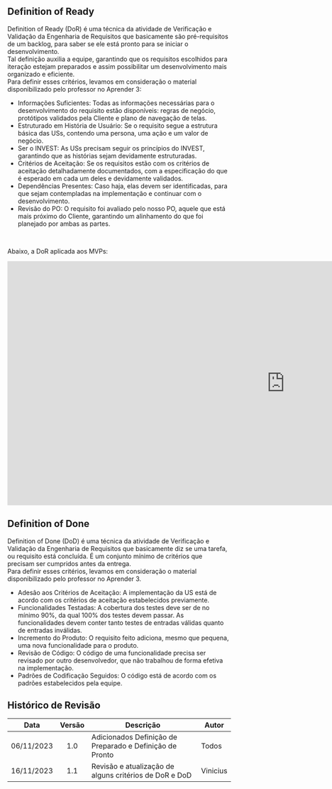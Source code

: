 ## Definition of Ready

Definition of Ready (DoR) é uma técnica da atividade de Verificação e Validação da Engenharia de Requisitos que basicamente são pré-requisitos de um backlog, para saber se ele está pronto para se iniciar o desenvolvimento. </br>
Tal definição auxilia a equipe, garantindo que os requisitos escolhidos para iteração estejam preparados e assim possibilitar um desenvolvimento mais organizado e eficiente. </br>
Para definir esses critérios, levamos em consideração o material disponibilizado pelo professor no Aprender 3:

<ul>
    <li> Informações Suficientes: Todas as informações necessárias para o desenvolvimento do requisito estão disponíveis: regras de negócio, protótipos validados pela Cliente e plano de navegação de telas. </li>
    <li> Estruturado em História de Usuário: Se o requisito segue a estrutura básica das USs, contendo uma persona, uma ação e um valor de negócio. </li>
    <li> Ser o INVEST: As USs precisam seguir os princípios do INVEST, garantindo que as histórias sejam devidamente estruturadas. </li>
    <li> Critérios de Aceitação: Se os requisitos estão com os critérios de aceitação detalhadamente documentados, com a especificação do que é esperado em cada um deles e devidamente validados. </li>
    <li> Dependências Presentes: Caso haja, elas devem ser identificadas, para que sejam contempladas na implementação e continuar com o desenvolvimento. </li>
    <li> Revisão do PO: O requisito foi avaliado pelo nosso PO, aquele que está mais próximo do Cliente, garantindo um alinhamento do que foi planejado por ambas as partes. </li>
</ul> </br>

Abaixo, a DoR aplicada aos MVPs:
<iframe width="1250px" height="550px" frameborder="0" src="https://docs.google.com/spreadsheets/d/1sqQmcppDq94Eyjplj4noZ8HXu6ENYhJsOlKnt8kdDMc/edit?usp=sharing"></iframe>

## Definition of Done

Definition of Done (DoD) é uma técnica da atividade de Verificação e Validação da Engenharia de Requisitos que basicamente diz se uma tarefa, ou requisito está concluída. É um conjunto mínimo de critérios que precisam ser cumpridos antes da entrega. </br>
Para definir esses critérios, levamos em consideração o material disponibilizado pelo professor no Aprender 3.

<ul>
    <li> Adesão aos Critérios de Aceitação: A implementação da US está de acordo com os critérios de aceitação estabelecidos previamente. </li>
    <li> Funcionalidades Testadas: A cobertura dos testes deve ser de no mínimo 90%, da qual 100% dos testes devem passar. As funcionalidades devem conter tanto testes de entradas válidas quanto de entradas inválidas. </li>
    <li> Incremento do Produto: O requisito feito adiciona, mesmo que pequena, uma nova funcionalidade para o produto. </li>
    <li> Revisão de Código: O código de uma funcionalidade precisa ser revisado por outro desenvolvedor, que não trabalhou de forma efetiva na implementação. </li>
    <li> Padrões de Codificação Seguidos: O código está de acordo com os padrões estabelecidos pela equipe. </li>
</ul>

<!-- TODO: adicionar iframe do DoD aplicado ao MVP após sua conclusão -->

## Histórico de Revisão

|    Data    | Versão | Descrição                                                                          | Autor                      |
| :--------: | :----: | ---------------------------------------------------------------------------------- | -------------------------- |
| 06/11/2023 |  1.0   | Adicionados Definição de Preparado e Definição de Pronto                           | Todos                      |
| 16/11/2023 | 1.1 | Revisão e atualização de alguns critérios de DoR e DoD | Vinicius |
